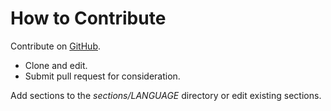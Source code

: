 # How to Contribute #

Contribute on [GitHub](https://github.com/unixsheikh/phpthewrongway).

 * Clone and edit.
 * Submit pull request for consideration.

Add sections to the _sections/LANGUAGE_ directory or edit existing sections.
